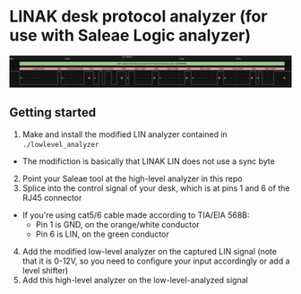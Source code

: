 
# LINAK desk protocol analyzer (for use with Saleae Logic analyzer)

![logic-analyzed signal](./analyzed_signal.png)
  
## Getting started

1. Make and install the modified LIN analyzer contained in `./lowlevel_analyzer`
  - The modifiction is basically that LINAK LIN does not use a sync byte
2. Point your Saleae tool at the high-level analyzer in this repo
3. Splice into the control signal of your desk, which is at pins 1 and 6 of the RJ45 connector
  - If you're using cat5/6 cable made according to TIA/EIA 568B:
    - Pin 1 is GND, on the orange/white conductor
    - Pin 6 is LIN, on the green conductor
4. Add the modified low-level analyzer on the captured LIN signal (note that it is 0-12V, so you need to configure your input accordingly or add a level shifter)
5. Add this high-level analyzer on the low-level-analyzed signal
